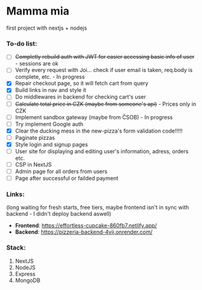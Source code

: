 # Mamma mia
first project with nextjs + nodejs

### To-do list:
- [ ] ~~Completly rebuild auth with JWT for easier accessing basic info of user~~ - sessions are ok
- [ ] Verify every request with Joi... check if user email is taken, req.body is complete, etc. - In progress
- [x] Repair checkout page, so it will fetch cart from query
- [x] Build links in nav and style it
- [ ] Do middlewares in backend for checking cart's user
- [ ] ~~Calculate total price in CZK (maybe from someone's api)~~ - Prices only in CZK
- [ ] Implement sandbox gateway (maybe from ČSOB) - In progress
- [ ] Try implement Google auth
- [x] Clear the ducking mess in the new-pizza's form validation code!!!!! 
- [ ] Paginate pizzas
- [x] Style login and signup pages
- [ ] User site for displaying and editing user's information, adress, orders etc.
- [ ] CSP in NextJS
- [ ] Admin page for all orders from users
- [ ] Page after successful or failded payment

### Links:
(long waiting for fresh starts, free tiers, maybe frontend isn't in sync with backend - I didn't deploy backend aswell) <br>
- **Frontend**: https://effortless-cupcake-860fb7.netlify.app/
- **Backend**: https://pizzeria-backend-4vij.onrender.com/

### Stack:
1. NextJS
2. NodeJS
3. Express
4. MongoDB